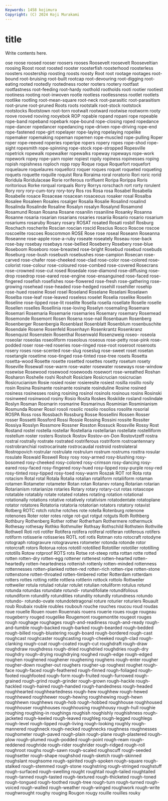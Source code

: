 ```yaml
---
Keywords: 1458 kojimura
Copyright: (C) 2024 Koji Murakami
---
```


# title

Write contents here.



ose roose roosed rooser roosers rooses Roosevelt roosevelt Rooseveltian
roosing Roost roost roosted rooster roosterfish roosterhood roosterless roosters roostership
roosting roosts roosty Root root rootage rootages root-bound root-bruising root-built
rootcap root-devouring root-digging root-eating rooted rootedly rootedness rooter rooters rootery
rootfast rootfastness root-feeding root-hardy roothold rootholds rooti rootier rootiest rootiness
rooting root-inwoven rootle rootless rootlessness rootlet rootlets rootlike rootling root-mean-square
root-neck root-parasitic root-parasitism root-prune root-pruned Roots roots rootstalk root-stock rootstock
rootstocks Rootstown root-torn rootwalt rootward rootwise rootworm rooty roove rooved
rooving rooyebok ROP ropable ropand ropani rope ropeable rope-band ropeband
ropebark rope-bound rope-closing roped ropedance rope-dancer ropedancer ropedancing rope-driven rope-driving
rope-end rope-fastened rope-girt ropelayer rope-laying ropelaying ropelike ropemaker ropemaking ropeman
ropemen rope-muscled rope-pulling Roper roper rope-reeved roperies roperipe ropers ropery
ropes rope-shod rope-sight ropesmith rope-spinning rope-stock rope-stropped Ropesville ropetrick ropewalk
ropewalker ropewalks ropeway ropeways rope-work ropework ropey rope-yarn ropier ropiest
ropily ropiness ropinesses roping ropish ropishness roploch ropp ropy Roque
roque Roquefort roquefort roquelaure roquelaures roquellorz roquer roques roquet roqueted
roqueting roquets roquette roquille roquist Rora Roraima roral roratorio Rori
roric rorid Roridula Roridulaceae Rorie roriferous rorifluent Roripa Rorippa Roris
roritorious Rorke rorqual rorquals Rorry Rorrys rorschach rort rorty rorulent
Rory rory rory-cum-tory rory-tory Ros ros Rosa rosa Rosabel Rosabella
Rosabelle rosace Rosaceae rosacean rosaceous rosaker rosal Rosalba Rosalee Rosaleen
Rosales rosalger Rosalia Rosalie Rosalind rosalind Rosalinda Rosalinde Rosaline Rosalyn
rosalyn Rosalynd Rosamond Rosamund Rosan Rosana Rosane rosanilin rosaniline Rosanky
Rosanna Rosanne rosaria rosarian rosarians rosaries rosariia Rosario rosario rosarium
rosariums rosaruby Rosary rosary ROSAT rosated Rosati rosbif Rosburg Roschach
roscherite Roscian roscian roscid Roscius Rosco Roscoe roscoe roscoelite roscoes
Roscommon ROSE Rose rose roseal Roseann Roseanna Roseanne rose-apple rose-a-ruby
roseate roseately Roseau rose-back rose-bay rosebay rosebays rose-bellied Roseberry Rosebery
rose-blue Roseboom Roseboro rose-breasted rose-bright Rosebud rosebud rosebuds Roseburg rose-bush
rosebush rosebushes rose-campion Rosecan rose-carved rose-chafer rose-cheeked rose-clad rose-color rose-colored
rose-colorist rose-colour rose-coloured rose-combed rose-covered Rosecrans rose-crowned rose-cut rosed Rosedale
rose-diamond rose-diffusing rose-drop rosedrop rose-eared rose-engine rose-ensanguined rose-faced rose-fingered rosefish
rosefishes rose-flowered rose-fresh rose-gathering rose-growing rosehead rose-headed rose-hedged rosehill rosehiller
rosehip rose-hued roseine Rosel rosel Roseland Roselane Roselani Roselawn Roselba
rose-leaf rose-leaved roseless roselet Roselia roselike Roselin Roseline rose-lipped rose-lit
roselite Rosella rosella rosellate Roselle roselle Rosellen roselles Rosellinia rose-loving
Roselyn rosemaling Rosemare Rosemari Rosemaria Rosemarie rosemaries Rosemary rosemary Rosemead
Rosemonde Rosemont Rosen Rosena rose-nail Rosenbaum Rosenberg Rosenberger Rosenbergia Rosenblast
Rosenblatt Rosenblum rosenbuschite Rosendale Rosene Rosenfeld Rosenhayn Rosenkrantz Rosenkranz Rosenquist
Rosenstein Rosenthal Rosenwald Rosenzweig roseo- roseola roseolar roseolas roseoliform roseolous
roseous rose-petty rose-pink rose-podded roser rose-red roseries rose-ringed rose-root roseroot
roseroots rosery roses rose-scented rose-slug roseslug rose-sweet roset rosetan rosetangle
rosetime rose-tinged rose-tinted rose-tree rosets Rosetta rosetta-wood Rosette rosette rosetted
rosettes rosetty rosetum rosety Roseville Rosewall rose-warm rose-water rosewater roseways
rose-window rosewise Rosewood rosewood rosewoods rosewort rose-wreathed Roshan Rosharon Roshelle
roshi Rosholt Rosiclare Rosicrucian rosicrucian Rosicrucianism Rosie rosied rosier rosieresite
rosiest rosilla rosillo rosily rosin Rosina Rosinante rosinante rosinate rosinduline
Rosine rosined rosiness rosinesses rosing rosining rosinol rosinols rosinous rosins
Rosinski rosinweed rosinwood rosiny Rosio Rosita Roskes Roskilde rosland roslindale
Roslyn Rosman Rosmarin rosmarine Rosmarinus Rosminian Rosminianism Rosmunda Rosner Rosol
rosoli rosolic rosolio rosolios rosolite rosorial ROSPA Ross ross Rossbach
Rossburg Rosse Rossellini Rossen Rosser rosser Rossetti Rossford Rossi Rossie
Rossing Rossini rossite Rossiter Rossiya Rosslyn Rossmore Rossner Rosston Rossuck
Rossville Rossy Rost Rostand rostel rostella rostellar Rostellaria rostellarian rostellate
rostelliform rostellum roster rosters Rostock Rostov Rostov-on-Don Rostovtzeff rostra rostral
rostrally rostrate rostrated rostriferous rostriform rostroantennary rostrobranchial rostrocarinate rostrocaudal rostroid
rostrolateral Rostropovich rostrular rostrulate rostrulum rostrum rostrums rosttra rosular rosulate
Roswald Roswell Rosy rosy rosy-armed rosy-blushing rosy-bosomed rosy-cheeked rosy-colored rosy-crimson
rosy-dancing rosy-eared rosy-faced rosy-fingered rosy-hued rosy-lipped rosy-purple rosy-red rosy-tinted rosy-tipped
rosy-toed rosy-warm Roszak ROT rot Rota rota rotacism Rotal rotal
Rotala Rotalia rotalian rotaliform rotaliiform rotaman rotamen Rotameter rotameter Rotan
rotan Rotanev rotang Rotarian rotarian Rotarianism rotarianize rotaries Rotary rotary
rotary-cut rotas rotascope rotatable rotatably rotate rotated rotates rotating rotation
rotational rotationally rotations rotative rotatively rotativism rotatodentate rotatoplane rotator rotatores
Rotatoria rotatoria rotatorian rotators rotatory rotavist Rotberg ROTC rotch rotche
rotches rote rotella Rotenburg rotenone rotenones Roter roter rotes rotge
rot-gut rotgut rotguts Roth Rothberg Rothbury Rothenberg Rother rother Rotherham
Rothermere rothermuck Rothesay rothesay Rothko Rothmuller Rothsay Rothschild Rothstein Rothville
Rothwell Roti roti rotifer Rotifera rotifera rotiferal rotiferan rotiferous rotifers
rotiform rotisserie rotisseries ROTL rotl rotls Rotman roto rotocraft rotodyne
rotograph rotogravure rotogravures rotometer rotonda rotonde rotor rotorcraft rotors Rotorua
rotos rototill rototilled Rototiller rototiller rototilling rototills Rotow rotproof ROTS
rots Rotse rot-steep rotta rottan rotte rotted rotten rotten-dry rotten-egg
rottener rottenest rotten-hearted rotten-heartedly rotten-heartedness rottenish rottenly rotten-minded rottenness rottennesses
rotten-planked rotten-red rotten-rich rotten-ripe rotten-stone rottenstone rotten-throated rotten-timbered rotter Rotterdam
rotterdam rotters rottes rotting rottle rottlera rottlerin rottock rottolo Rottweiler
rottweiler rotula rotulad rotular rotulet rotulian rotuliform rotulus rotund rotunda
rotundas rotundate rotundi- rotundifoliate rotundifolious rotundiform rotundify rotundities rotundity rotundly
rotundness rotundo rotundo- rotundo-ovate rotundotetragonal roture roturier roturiers Rouault roub
Roubaix rouble roubles roubouh rouche rouches roucou roud roudas roue
rouelle Rouen rouen Rouennais rouens rouerie roues rouge rougeau rougeberry
rouged rougelike Rougemont rougemontite rougeot rouges rough roughage roughages rough-and-readiness
rough-and-ready rough-and-tumble rough-backed rough-barked rough-bearded rough-bedded rough-billed rough-blustering rough-board rough-bordered
rough-cast roughcast roughcaster roughcasting rough-cheeked rough-clad rough-clanking rough-coat rough-coated rough-cut
roughdraft rough-draw roughdraw roughdress rough-dried roughdried roughdries rough-dry roughdry rough-drying
roughdrying roughed rough-edge rough-edged roughen roughened roughener roughening roughens rough-enter
rougher rougher-down rougher-out roughers rougher-up roughest roughet rough-face rough-faced rough-feathered
rough-finned rough-foliaged rough-footed roughfooted rough-form rough-fruited rough-furrowed rough-grained rough-grind rough-grinder
rough-grown rough-hackle rough-hackled rough-haired rough-handed rough-handedness rough-headed roughhearted roughheartedness rough-hew
roughhew rough-hewed roughhewed roughhewer rough-hewing roughhewing rough-hewn roughhewn roughhews rough-hob
rough-hobbed roughhouse roughhoused roughhouser roughhouses roughhousing roughhousy rough-hull roughie roughing
roughing-in roughings roughish roughishly roughishness rough-jacketed rough-keeled rough-leaved roughleg rough-legged
roughlegs rough-level rough-lipped rough-living rough-looking roughly rough-mannered roughneck rough-necked roughnecks
roughness roughnesses roughometer rough-paved rough-plain rough-plane rough-plastered rough-plow rough-plumed rough-podded
rough-point rough-ream rough-reddened roughride rough-rider roughrider rough-ridged rough-roll roughroot roughs
rough-sawn rough-scaled roughscuff rough-seeded roughsetter rough-shape roughshod rough-sketch rough-skinned roughslant
roughsome rough-spirited rough-spoken rough-square rough-stalked rough-stemmed rough-stone roughstring rough-stringed roughstuff
rough-surfaced rough-swelling rought roughtail rough-tailed roughtailed rough-tanned rough-tasted rough-textured rough-thicketed
rough-toned rough-tongued rough-toothed rough-tree rough-turn rough-turned rough-voiced rough-walled rough-weather rough-winged
roughwork rough-write roughwrought roughy rouging Rougon rougy rouille rouilles rouky
